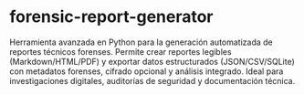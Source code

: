 # forensic-report-generator
Herramienta avanzada en Python para la generación automatizada de reportes técnicos forenses. Permite crear reportes legibles (Markdown/HTML/PDF) y exportar datos estructurados (JSON/CSV/SQLite) con metadatos forenses, cifrado opcional y análisis integrado. Ideal para investigaciones digitales, auditorías de seguridad y documentación técnica.
